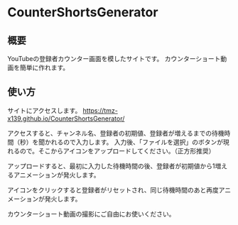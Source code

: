 # CounterShortsGenerator

## 概要
YouTubeの登録者カウンター画面を模したサイトです。
カウンターショート動画を簡単に作れます。

## 使い方
サイトにアクセスします。
https://tmz-x139.github.io/CounterShortsGenerator/

アクセスすると、チャンネル名、登録者の初期値、登録者が増えるまでの待機時間（秒）を聞かれるので入力します。
入力後、「ファイルを選択」のボタンが現れるので。そこからアイコンをアップロードしてください。（正方形推奨）

アップロードすると、最初に入力した待機時間の後、登録者が初期値から1増えるアニメーションが発火します。

アイコンをクリックすると登録者がリセットされ、同じ待機時間のあと再度アニメーションが発火します。

カウンターショート動画の撮影にご自由にお使いください。
